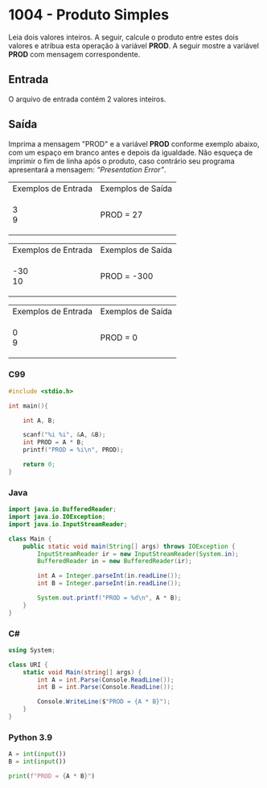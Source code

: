 <html>
<body style="padding: 10px 0px;">
    <div class="header">
        <h1>1004 - Produto Simples</h1>
        <div class="problem">
            <div class="description">
                <p>
                    Leia dois valores inteiros. A seguir, calcule o produto entre estes dois valores e atribua esta
                    operação à variável <strong>PROD</strong>. A seguir mostre a variável <strong>PROD</strong> com
                    mensagem correspondente.&nbsp; &nbsp;
                </p>
            </div>
            <h2>Entrada</h2>
            <div class="input">
                <p>
                    O arquivo de entrada contém 2 valores inteiros.</p>
            </div>
            <h2>Saída</h2>
            <div class="output">
                <p>
                    Imprima a mensagem "PROD" e a variável <strong>PROD</strong> conforme exemplo abaixo, com um espaço
                    em branco antes e depois da igualdade. Não esqueça de imprimir o fim de linha após o produto, caso
                    contrário seu programa apresentará a mensagem: <em>“Presentation Error”</em>.</p>
            </div>
            <div class="both"></div>
            <table>
                <tbody>
                    <tr>
                        <td>Exemplos de Entrada</td>
                        <td>Exemplos de Saída</td>
                    </tr>
                    <tr>
                        <td class="division">
                            <p>
                                3<br>
                                9</p>
                            </p>
                        </td>
                        <td>
                            <p>
                                PROD = 27</p>
                            </p>
                        </td>
                    </tr>
                </tbody>
            </table>
            <table>
                <tbody>
                    <tr>
                        <td>Exemplos de Entrada</td>
                        <td>Exemplos de Saída</td>
                    </tr>
                    <tr>
                        <td class="division">
                            <p>
                                -30<br>
                                10</p>
                            </p>
                        </td>
                        <td>
                            <p>
                                PROD = -300</p>
                            </p>
                        </td>
                    </tr>
                </tbody>
            </table>
            <table>
                <tbody>
                    <tr>
                        <td>Exemplos de Entrada</td>
                        <td>Exemplos de Saída</td>
                    </tr>
                    <tr>
                        <td class="division">
                            <p>
                                0<br>
                                9</p>
                            </p>
                        </td>
                        <td>
                            <p>
                                PROD = 0</p>
                            </p>
                        </td>
                    </tr>
                </tbody>
            </table>
        </div>
    </div>
</body>
</html>

### C99

```c
#include <stdio.h>

int main(){

    int A, B;

    scanf("%i %i", &A, &B);
    int PROD = A * B;
    printf("PROD = %i\n", PROD);

    return 0;
}
```

### Java

```java
import java.io.BufferedReader;
import java.io.IOException;
import java.io.InputStreamReader;

class Main {
    public static void main(String[] args) throws IOException {
        InputStreamReader ir = new InputStreamReader(System.in);
        BufferedReader in = new BufferedReader(ir);

        int A = Integer.parseInt(in.readLine());
        int B = Integer.parseInt(in.readLine());

        System.out.printf("PROD = %d\n", A * B);
    }
}
```

### C#

```cs
using System;

class URI {
    static void Main(string[] args) {
        int A = int.Parse(Console.ReadLine());
        int B = int.Parse(Console.ReadLine());

        Console.WriteLine($"PROD = {A * B}");
    }
}
```

### Python 3.9

```python
A = int(input())
B = int(input())

print(f"PROD = {A * B}")
```
